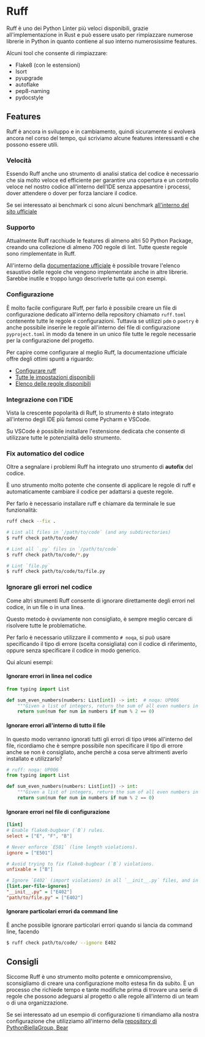 # Ruff

Ruff è uno dei Python Linter più veloci disponibili, grazie all'implementazione in Rust e può essere usato per rimpiazzare numerose librerie in Python in quanto contiene al suo interno numerosissime features.

Alcuni tool che consente di rimpiazzare:

- Flake8 (con le estensioni)
- Isort
- pyupgrade
- autoflake
- pep8-naming
- pydocstyle

## Features

Ruff è ancora in sviluppo e in cambiamento, quindi sicuramente si evolverà ancora nel corso del tempo, qui scriviamo alcune features interessanti e che possono essere utili.

### Velocità

Essendo Ruff anche uno strumento di analisi statica del codice è necessario che sia molto veloce ed efficiente per garantire una copertura e un controllo veloce nel nostro codice all'interno dell'IDE senza appesantire i processi, dover attendere o dover per forza lanciare il codice.

Se sei interessato ai benchmark ci sono alcuni benchmark [all'interno del sito ufficiale](https://docs.astral.sh/ruff/contributing/?ref=blog.jerrycodes.com#benchmarking-and-profiling)

### Supporto

Attualmente Ruff racchiude le features di almeno altri 50 Python Package, creando una collezione di almeno 700 regole di lint. Tutte queste regole sono rimplementate in Ruff.

All'interno della [documentazione ufficiale](https://docs.astral.sh/ruff/rules/?ref=blog.jerrycodes.com#rules) è possibile trovare l'elenco esaustivo delle regole che vengono implementate anche in altre librerie. Sarebbe inutile e troppo lungo descriverle tutte qui con esempi.

### Configurazione

È molto facile configurare Ruff, per farlo è possibile creare un file di configurazione dedicato all'interno della repository chiamato `ruff.toml` contenente tutte le regole e configurazioni. Tuttavia se utilizzi `pdm` o `poetry` è anche possibile inserire le regole all'interno dei file di configurazione `pyproject.toml` in modo da tenere in un unico file tutte le regole necessarie per la configurazione del progetto.

Per capire come configurare al meglio Ruff, la documentazione ufficiale offre degli ottimi spunti a riguardo:

- [Configurare ruff](https://docs.astral.sh/ruff/configuration/)
- [Tutte le impostazioni disponibili](https://docs.astral.sh/ruff/settings/)
- [Elenco delle regole disponibili](https://docs.astral.sh/ruff/rules/)

### Integrazione con l'IDE

Vista la crescente popolarità di Ruff, lo strumento è stato integrato all'interno degli IDE più famosi come Pycharm e VSCode.

Su VSCode è possibile installare l'estensione dedicata che consente di utilizzare tutte le potenzialità dello strumento.

### Fix automatico del codice

Oltre a segnalare i problemi Ruff ha integrato uno strumento di **autofix** del codice.

È uno strumento molto potente che consente di applicare le regole di ruff e automaticamente cambiare il codice per adattarsi a queste regole.

Per farlo è necessario installare ruff e chiamare da terminale le sue funzionalità:

```bash
ruff check --fix .

# Lint all files in `/path/to/code` (and any subdirectories)
$ ruff check path/to/code/

# Lint all `.py` files in `/path/to/code`
$ ruff check path/to/code/*.py

# Lint `file.py`
$ ruff check path/to/code/to/file.py
```

### Ignorare gli errori nel codice

Come altri strumenti Ruff consente di ignorare direttamente degli errori nel codice, in un file o in una linea.

Questo metodo è ovviamente non consigliato, è sempre meglio cercare di risolvere tutte le problematiche.

Per farlo è necessario utilizzare il commento `# noqa`, si può usare specificando il tipo di errore (scelta consigliata) con il codice di riferimento, oppure senza specificare il codice in modo generico.

Qui alcuni esempi:

#### Ignorare errori in linea nel codice

```python
from typing import List

def sum_even_numbers(numbers: List[int]) -> int:  # noqa: UP006
    """Given a list of integers, return the sum of all even numbers in the list."""
    return sum(num for num in numbers if num % 2 == 0)
```

#### Ignorare errori all'interno di tutto il file

In questo modo verranno ignorati tutti gli errori di tipo `UP006` all'interno del file, ricordiamo che è sempre possibile non specificare il tipo di errore anche se non è consigliato, anche perchè a cosa serve altrimenti averlo installato e utilizzarlo?

```python
# ruff: noqa: UP006
from typing import List

def sum_even_numbers(numbers: List[int]) -> int:
    """Given a list of integers, return the sum of all even numbers in the list."""
    return sum(num for num in numbers if num % 2 == 0)
```

#### Ignorare errori nel file di configurazione

```ini
[lint]
# Enable flake8-bugbear (`B`) rules.
select = ["E", "F", "B"]

# Never enforce `E501` (line length violations).
ignore = ["E501"]

# Avoid trying to fix flake8-bugbear (`B`) violations.
unfixable = ["B"]

# Ignore `E402` (import violations) in all `__init__.py` files, and in `path/to/file.py`.
[lint.per-file-ignores]
"__init__.py" = ["E402"]
"path/to/file.py" = ["E402"]
```

#### Ignorare particolari errori da command line

È anche possibile ignorare particolari errori quando si lancia da command line, facendo

```bash
$ ruff check path/to/code/ --ignore E402
```

## Consigli

Siccome Ruff è uno strumento molto potente e omnicomprensivo, sconsigliamo di creare una configurazione molto estesa fin da subito. È un processo che richiede tempo e tante modifiche prima di trovare una serie di regole che possono adeguarsi al progetto o alle regole all'interno di un team o di una organizzazione.

Se sei interessato ad un esempio di configurazione ti rimandiamo alla nostra configurazione che utilizziamo all'interno della [repository di PythonBiellaGroup, Bear](https://github.com/PythonBiellaGroup/Bear/blob/main/.ruff.toml)

